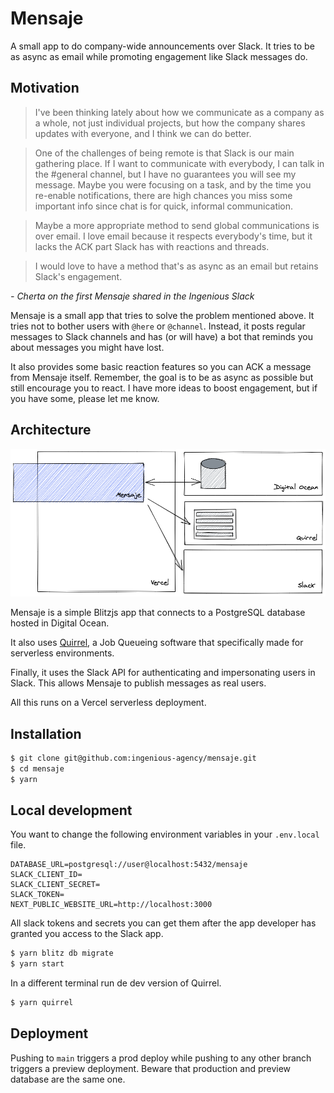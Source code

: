 # Mensaje

A small app to do company-wide announcements over Slack. It tries to be as async as email while promoting engagement like Slack messages do.

## Motivation

> I've been thinking lately about how we communicate as a company as a whole, not just individual projects, but how the company shares updates with everyone, and I think we can do better.

> One of the challenges of being remote is that Slack is our main gathering place. If I want to communicate with everybody, I can talk in the #general channel, but I have no guarantees you will see my message. Maybe you were focusing on a task, and by the time you re-enable notifications, there are high chances you miss some important info since chat is for quick, informal communication.

> Maybe a more appropriate method to send global communications is over email. I love email because it respects everybody's time, but it lacks the ACK part Slack has with reactions and threads.

> I would love to have a method that's as async as an email but retains Slack's engagement.

_- Cherta on the first Mensaje shared in the Ingenious Slack_

Mensaje is a small app that tries to solve the problem mentioned above. It tries not to bother users with `@here` or `@channel`. Instead, it posts regular messages to Slack channels and has (or will have) a bot that reminds you about messages you might have lost.

It also provides some basic reaction features so you can ACK a message from Mensaje itself. Remember, the goal is to be as async as possible but still encourage you to react. I have more ideas to boost engagement, but if you have some, please let me know.

## Architecture

![Architecture](./Architecture.png)

Mensaje is a simple Blitzjs app that connects to a PostgreSQL database hosted in Digital Ocean.

It also uses [Quirrel](https://quirrel.dev), a Job Queueing software that specifically made for serverless environments.

Finally, it uses the Slack API for authenticating and impersonating users in Slack. This allows Mensaje to publish messages as real users.

All this runs on a Vercel serverless deployment.

## Installation

```bash
$ git clone git@github.com:ingenious-agency/mensaje.git
$ cd mensaje
$ yarn
```

## Local development

You want to change the following environment variables in your `.env.local` file.

```
DATABASE_URL=postgresql://user@localhost:5432/mensaje
SLACK_CLIENT_ID=
SLACK_CLIENT_SECRET=
SLACK_TOKEN=
NEXT_PUBLIC_WEBSITE_URL=http://localhost:3000
```

All slack tokens and secrets you can get them after the app developer has granted you access to the Slack app.

```bash
$ yarn blitz db migrate
$ yarn start
```

In a different terminal run de dev version of Quirrel.

```bash
$ yarn quirrel
```

## Deployment

Pushing to `main` triggers a prod deploy while pushing to any other branch triggers a preview deployment. Beware that production and preview database are the same one.
